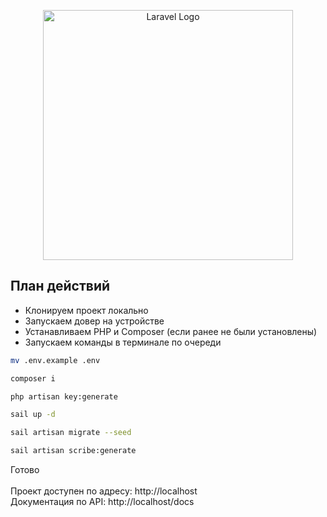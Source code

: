 <p align="center"><a href="https://laravel.com" target="_blank"><img src="https://raw.githubusercontent.com/laravel/art/master/logo-lockup/5%20SVG/2%20CMYK/1%20Full%20Color/laravel-logolockup-cmyk-red.svg" width="400" alt="Laravel Logo"></a></p>

## План действий

- Клонируем проект локально
- Запускаем довер на устройстве
- Устанавливаем PHP и Composer (если ранее не были установлены)
- Запускаем команды в терминале по очереди

```bash
mv .env.example .env
```

```bash
composer i
```

```bash
php artisan key:generate
```

```bash
sail up -d
```

```bash
sail artisan migrate --seed
```

```bash
sail artisan scribe:generate
```

Готово
<br><br>
Проект доступен по адресу: http://localhost
<br>
Документация по API: http://localhost/docs
